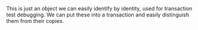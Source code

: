 This is just an object we can easily identify by identity, used for transaction test debugging. We can put these into a transaction and easily distinguish them from their copies.
